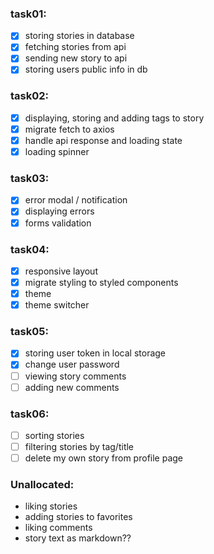 ### task01:
- [x] storing stories in database
- [x] fetching stories from api 
- [x] sending new story to api
- [x] storing users public info in db

### task02:
- [x] displaying, storing and adding tags to story
- [x] migrate fetch to axios
- [x] handle api response and loading state
- [x] loading spinner

### task03:
- [x] error modal / notification
- [x] displaying errors
- [x] forms validation

### task04:
- [x] responsive layout
- [x] migrate styling to styled components 
- [x] theme
- [x] theme switcher

### task05:
- [x] storing user token in local storage
- [x] change user password
- [ ] viewing story comments
- [ ] adding new comments

### task06:
- [ ] sorting stories
- [ ] filtering stories by tag/title
- [ ] delete my own story from profile page

### Unallocated:
* liking stories
* adding stories to favorites
* liking comments
* story text as markdown??